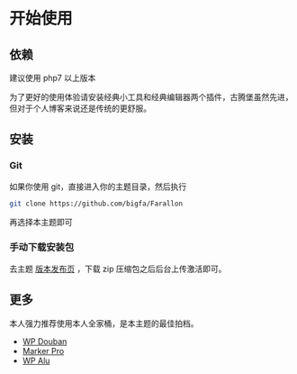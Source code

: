 # 开始使用

## 依赖

建议使用 php7 以上版本

为了更好的使用体验请安装经典小工具和经典编辑器两个插件，古腾堡虽然先进，但对于个人博客来说还是传统的更舒服。

## 安装

### Git

如果你使用 git，直接进入你的主题目录，然后执行

```bash
git clone https://github.com/bigfa/Farallon
```

再选择本主题即可

### 手动下载安装包

去主题 [版本发布页](https://github.com/bigfa/Farallon/releases) ，下载 zip 压缩包之后后台上传激活即可。

## 更多

本人强力推荐使用本人全家桶，是本主题的最佳拍档。

-   [WP Douban](https://github.com/bigfa/wp-douban)
-   [Marker Pro](https://fatesinger.com/100405)
-   [WP Alu](https://github.com/bigfa/wp-alu)
